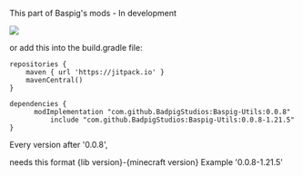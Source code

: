 This part of Baspig's mods - In development

[![](https://jitpack.io/v/BadpigStudios/Baspig-Utils.svg)](https://jitpack.io/#BadpigStudios/Baspig-Utils)

or add this into the build.gradle file:

```
repositories {
    maven { url 'https://jitpack.io' }
    mavenCentral()
}

dependencies {
	  modImplementation "com.github.BadpigStudios:Baspig-Utils:0.0.8"
          include "com.github.BadpigStudios:Baspig-Utils:0.0.8-1.21.5"
}
```

Every version after '0.0.8', <p>
needs this format {lib version}-{minecraft version} 
Example '0.0.8-1.21.5'
